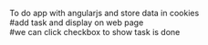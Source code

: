To do app with angularjs and store data in cookies                                                                               
#add task and display on web page                                                                                                               
#we can click checkbox to show task is done
